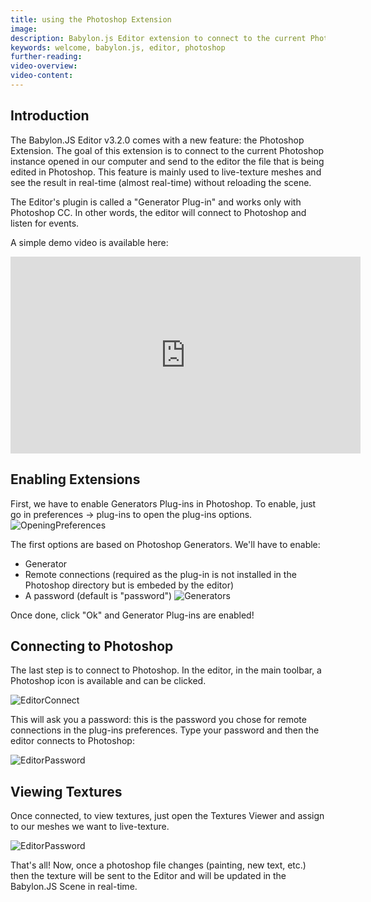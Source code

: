 ```yaml
---
title: using the Photoshop Extension
image: 
description: Babylon.js Editor extension to connect to the current Photoshop instance opened in our computer and send to the editor the file that is being edited in Photoshop.
keywords: welcome, babylon.js, editor, photoshop
further-reading:
video-overview:
video-content:
---
```


## Introduction

The Babylon.JS Editor v3.2.0 comes with a new feature: the Photoshop Extension. The goal of this extension is to connect to the current Photoshop instance opened in our computer and send to the editor the file that is being edited in Photoshop. This feature is mainly used to live-texture meshes and see the result in real-time (almost real-time) without reloading the scene.

The Editor's plugin is called a "Generator Plug-in" and works only with Photoshop CC. In other words, the editor will connect to Photoshop and listen for events.

A simple demo video is available here:
<iframe width="560" height="315" src="https://www.youtube.com/embed/-gsR6FJPA8Y" frameborder="0" allow="accelerometer; autoplay; encrypted-media; gyroscope; picture-in-picture" allowFullScreen></iframe>

## Enabling Extensions

First, we have to enable Generators Plug-ins in Photoshop. To enable, just go in preferences -> plug-ins to open the plug-ins options.
![OpeningPreferences](/img/extensions/Editor/PhotoshopExtension/photoshop_setup.png)

The first options are based on Photoshop Generators. We'll have to enable:
* Generator
* Remote connections (required as the plug-in is not installed in the Photoshop directory but is embeded by the editor)
* A password (default is "password")
![Generators](/img/extensions/Editor/PhotoshopExtension/generators.png)

Once done, click "Ok" and Generator Plug-ins are enabled!

## Connecting to Photoshop

The last step is to connect to Photoshop. In the editor, in the main toolbar, a Photoshop icon is available and can be clicked.

![EditorConnect](/img/extensions/Editor/PhotoshopExtension/editor_connect.png)

This will ask you a password: this is the password you chose for remote connections in the plug-ins preferences. Type your password and then the editor connects to Photoshop:

![EditorPassword](/img/extensions/Editor/PhotoshopExtension/editor_password.png)

## Viewing Textures

Once connected, to view textures, just open the Textures Viewer and assign to our meshes we want to live-texture.

![EditorPassword](/img/extensions/Editor/PhotoshopExtension/editor_textures_viewer.png)

That's all!
Now, once a photoshop file changes (painting, new text, etc.) then the texture will be sent to the Editor and will be updated in the Babylon.JS Scene in real-time.